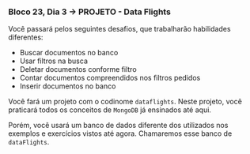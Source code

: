 ### Bloco 23, Dia 3 -> PROJETO - Data Flights

Você passará pelos seguintes desafios, que trabalharão habilidades diferentes:
 - Buscar documentos no banco
 - Usar filtros na busca
 - Deletar documentos conforme filtro
 - Contar documentos compreendidos nos filtros pedidos
 - Inserir documentos no banco

Você fará um projeto com o codinome `dataflights`. Neste projeto, você praticará todos os conceitos de `MongoDB` já ensinados até aqui.

Porém, você usará um banco de dados diferente dos utilizados nos exemplos e exercícios vistos até agora. Chamaremos esse banco de `dataFlights`.

